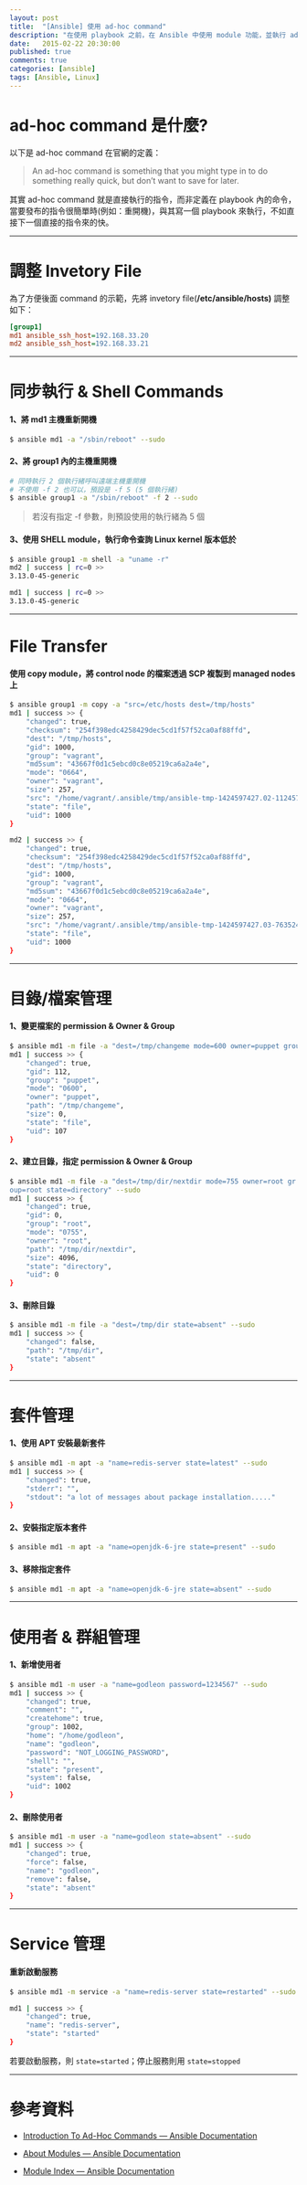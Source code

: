 ```yaml
---
layout: post
title:  "[Ansible] 使用 ad-hoc command"
description: "在使用 playbook 之前，在 Ansible 中使用 module 功能，並執行 ad-hoc command，直接從 control node 對 managed node 下達命令"
date:   2015-02-22 20:30:00
published: true
comments: true
categories: [ansible]
tags: [Ansible, Linux]
---
```


ad-hoc command 是什麼?
======================

以下是 ad-hoc command 在官網的定義：

> An ad-hoc command is something that you might type in to do something really quick, but don’t want to save for later.

其實 ad-hoc command 就是直接執行的指令，而非定義在 playbook 內的命令，當要發布的指令很簡單時(例如：重開機)，與其寫一個 playbook 來執行，不如直接下一個直接的指令來的快。

----------------------------

調整 Invetory File
===================

為了方便後面 command 的示範，先將 invetory file(**/etc/ansible/hosts)** 調整如下：

``` ini
[group1]
md1 ansible_ssh_host=192.168.33.20
md2 ansible_ssh_host=192.168.33.21
```

----------------------------

同步執行 & Shell Commands
=========================

#### 1、將 md1 主機重新開機

``` bash
$ ansible md1 -a "/sbin/reboot" --sudo
```

#### 2、將 group1 內的主機重開機

``` bash
# 同時執行 2 個執行緒呼叫遠端主機重開機
# 不使用 -f 2 也可以，預設是 -f 5 (5 個執行緒)
$ ansible group1 -a "/sbin/reboot" -f 2 --sudo
```

> 若沒有指定 -f 參數，則預設使用的執行緒為 5 個

#### 3、使用 SHELL module，執行命令查詢 Linux kernel 版本低於

``` bash
$ ansible group1 -m shell -a "uname -r"
md2 | success | rc=0 >>
3.13.0-45-generic

md1 | success | rc=0 >>
3.13.0-45-generic
```

----------------------------

File Transfer
=============

#### 使用 copy module，將 control node 的檔案透過 SCP 複製到 managed nodes 上

``` bash
$ ansible group1 -m copy -a "src=/etc/hosts dest=/tmp/hosts"
md1 | success >> {
    "changed": true,
    "checksum": "254f398edc4258429dec5cd1f57f52ca0af88ffd",
    "dest": "/tmp/hosts",
    "gid": 1000,
    "group": "vagrant",
    "md5sum": "43667f0d1c5ebcd0c8e05219ca6a2a4e",
    "mode": "0664",
    "owner": "vagrant",
    "size": 257,
    "src": "/home/vagrant/.ansible/tmp/ansible-tmp-1424597427.02-112457028174613/source",
    "state": "file",
    "uid": 1000
}

md2 | success >> {
    "changed": true,
    "checksum": "254f398edc4258429dec5cd1f57f52ca0af88ffd",
    "dest": "/tmp/hosts",
    "gid": 1000,
    "group": "vagrant",
    "md5sum": "43667f0d1c5ebcd0c8e05219ca6a2a4e",
    "mode": "0664",
    "owner": "vagrant",
    "size": 257,
    "src": "/home/vagrant/.ansible/tmp/ansible-tmp-1424597427.03-76352406601557/source",
    "state": "file",
    "uid": 1000
}
```

----------------------------

目錄/檔案管理
=============

#### 1、變更檔案的 permission & Owner & Group

``` bash
$ ansible md1 -m file -a "dest=/tmp/changeme mode=600 owner=puppet group=puppet" --sudo
md1 | success >> {
    "changed": true,
    "gid": 112,
    "group": "puppet",
    "mode": "0600",
    "owner": "puppet",
    "path": "/tmp/changeme",
    "size": 0,
    "state": "file",
    "uid": 107
}
```

#### 2、建立目錄，指定 permission & Owner & Group

``` bash
$ ansible md1 -m file -a "dest=/tmp/dir/nextdir mode=755 owner=root gr
oup=root state=directory" --sudo
md1 | success >> {
    "changed": true,
    "gid": 0,
    "group": "root",
    "mode": "0755",
    "owner": "root",
    "path": "/tmp/dir/nextdir",
    "size": 4096,
    "state": "directory",
    "uid": 0
}
```

#### 3、刪除目錄

``` bash
$ ansible md1 -m file -a "dest=/tmp/dir state=absent" --sudo
md1 | success >> {
    "changed": false,
    "path": "/tmp/dir",
    "state": "absent"
}
```

-------------------------------

套件管理
========

#### 1、使用 APT 安裝最新套件

``` bash
$ ansible md1 -m apt -a "name=redis-server state=latest" --sudo
md1 | success >> {
    "changed": true,
    "stderr": "",
    "stdout": "a lot of messages about package installation....."
}
```

#### 2、安裝指定版本套件

``` bash
$ ansible md1 -m apt -a "name=openjdk-6-jre state=present" --sudo
```

#### 3、移除指定套件

``` bash
$ ansible md1 -m apt -a "name=openjdk-6-jre state=absent" --sudo
```

-------------------------------

使用者 & 群組管理
===============

#### 1、新增使用者

``` bash
$ ansible md1 -m user -a "name=godleon password=1234567" --sudo
md1 | success >> {
    "changed": true,
    "comment": "",
    "createhome": true,
    "group": 1002,
    "home": "/home/godleon",
    "name": "godleon",
    "password": "NOT_LOGGING_PASSWORD",
    "shell": "",
    "state": "present",
    "system": false,
    "uid": 1002
}
```

#### 2、刪除使用者

``` bash
$ ansible md1 -m user -a "name=godleon state=absent" --sudo
md1 | success >> {
    "changed": true,
    "force": false,
    "name": "godleon",
    "remove": false,
    "state": "absent"
}
```

-------------------------------

Service 管理
============

#### 重新啟動服務

``` bash
$ ansible md1 -m service -a "name=redis-server state=restarted" --sudo

md1 | success >> {
    "changed": true,
    "name": "redis-server",
    "state": "started"
}
```

若要啟動服務，則 `state=started`；停止服務則用 `state=stopped`

-------------------------------

參考資料
========

- [Introduction To Ad-Hoc Commands — Ansible Documentation](http://docs.ansible.com/intro_adhoc.html)

- [About Modules — Ansible Documentation](http://docs.ansible.com/modules.html)

- [Module Index — Ansible Documentation](http://docs.ansible.com/modules_by_category.html)